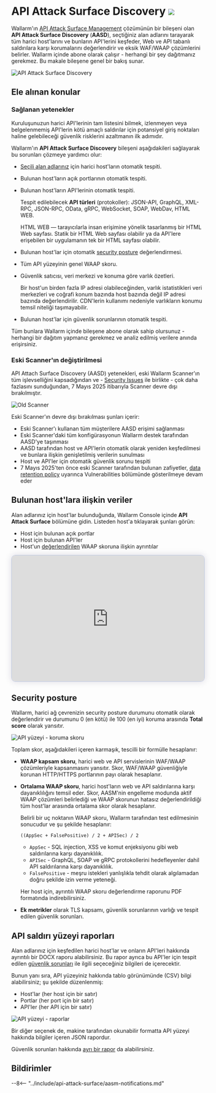 [link-aasm-security-issue-risk-level]:  security-issues.md#issue-risk-level
[link-integrations-intro]:              ../user-guides/settings/integrations/integrations-intro.md
[link-integrations-email]:              ../user-guides/settings/integrations/email.md#setting-up-integration

# API Attack Surface Discovery <a href="../../about-wallarm/subscription-plans/#api-attack-surface"><img src="../../images/api-attack-surface-tag.svg" style="border: none;"></a>

Wallarm'ın [API Attack Surface Management](overview.md) çözümünün bir bileşeni olan **API Attack Surface Discovery** (**AASD**), seçtiğiniz alan adlarını tarayarak tüm harici host'larını ve bunların API'lerini keşfeder, Web ve API tabanlı saldırılara karşı korumalarını değerlendirir ve eksik WAF/WAAP çözümlerini belirler. Wallarm içinde abone olarak çalışır - herhangi bir şey dağıtmanız gerekmez. Bu makale bileşene genel bir bakış sunar.

![API Attack Surface Discovery](../images/api-attack-surface/aasm-api-surface.png)

## Ele alınan konular

### Sağlanan yetenekler

Kuruluşunuzun harici API'lerinin tam listesini bilmek, izlenmeyen veya belgelenmemiş API'lerin kötü amaçlı saldırılar için potansiyel giriş noktaları haline gelebileceği güvenlik risklerini azaltmanın ilk adımıdır.

Wallarm'ın **API Attack Surface Discovery** bileşeni aşağıdakileri sağlayarak bu sorunları çözmeye yardımcı olur:

* [Seçili alan adlarınız](setup.md) için harici host'ların otomatik tespiti.
* Bulunan host'ların açık portlarının otomatik tespiti.
* Bulunan host'ların API'lerinin otomatik tespiti.

    Tespit edilebilecek **API türleri** (protokoller): JSON-API, GraphQL, XML-RPC, JSON-RPC, OData, gRPC, WebSocket, SOAP, WebDav, HTML WEB.

    HTML WEB — tarayıcılarla insan erişimine yönelik tasarlanmış bir HTML Web sayfası. Statik bir HTML Web sayfası olabilir ya da API'lere erişebilen bir uygulamanın tek bir HTML sayfası olabilir.

* Bulunan host'lar için otomatik [security posture](#security-posture) değerlendirmesi.
* Tüm API yüzeyinin genel WAAP skoru.
* Güvenlik satıcısı, veri merkezi ve konuma göre varlık özetleri.

    Bir host'un birden fazla IP adresi olabileceğinden, varlık istatistikleri veri merkezleri ve coğrafi konum bazında host bazında değil IP adresi bazında değerlendirilir. CDN'lerin kullanımı nedeniyle varlıkların konumu temsil niteliği taşımayabilir.

* Bulunan host'lar için güvenlik sorunlarının otomatik tespiti.

Tüm bunlara Wallarm içinde bileşene abone olarak sahip olursunuz - herhangi bir dağıtım yapmanız gerekmez ve analiz edilmiş verilere anında erişirsiniz.

### Eski Scanner'ın değiştirilmesi

API Attach Surface Discovery (AASD) yetenekleri, eski Wallarm Scanner'ın tüm işlevselliğini kapsadığından ve - [Security Issues](security-issues.md) ile birlikte - çok daha fazlasını sunduğundan, 7 Mayıs 2025 itibarıyla Scanner devre dışı bırakılmıştır.

![Old Scanner](../images/user-guides/scanner/check-scope.png)

Eski Scanner'ın devre dışı bırakılması şunları içerir:

* Eski Scanner'ı kullanan tüm müşterilere AASD erişimi sağlanması
* Eski Scanner'daki tüm konfigürasyonun Wallarm destek tarafından AASD'ye taşınması
* AASD tarafından host ve API'lerin otomatik olarak yeniden keşfedilmesi ve bunlara ilişkin genişletilmiş verilerin sunulması
* Host ve API'ler için otomatik güvenlik sorunu tespiti
* 7 Mayıs 2025'ten önce eski Scanner tarafından bulunan zafiyetler, [data retention policy](../about-wallarm/data-retention-policy.md) uyarınca Vulnerabilities bölümünde gösterilmeye devam eder

## Bulunan host'lara ilişkin veriler

Alan adlarınız için host'lar bulunduğunda, Wallarm Console içinde **API Attack Surface** bölümüne gidin. Listeden host'a tıklayarak şunları görün: 

* Host için bulunan açık portlar
* Host için bulunan API'ler
* Host'un [değerlendirilen](#security-posture) WAAP skoruna ilişkin ayrıntılar

<div>
  <script async src="https://js.storylane.io/js/v2/storylane.js"></script>
  <div class="sl-embed" style="position:relative;padding-bottom:calc(60.65% + 25px);width:100%;height:0;transform:scale(1)">
    <iframe loading="lazy" class="sl-demo" src="https://wallarm.storylane.io/demo/dqmlj6dzflgq?embed=inline" name="sl-embed" allow="fullscreen" allowfullscreen style="position:absolute;top:0;left:0;width:100%!important;height:100%!important;border:1px solid rgba(63,95,172,0.35);box-shadow: 0px 0px 18px rgba(26, 19, 72, 0.15);border-radius:10px;box-sizing:border-box;"></iframe>
  </div>
</div>

## Security posture

Wallarm, harici ağ çevrenizin security posture durumunu otomatik olarak değerlendirir ve durumunu 0 (en kötü) ile 100 (en iyi) koruma arasında **Total score** olarak yansıtır.

![API yüzeyi - koruma skoru](../images/api-attack-surface/aasm-api-surface-protection-score.png)

Toplam skor, aşağıdakileri içeren karmaşık, tescilli bir formülle hesaplanır:

* **WAAP kapsam skoru**, harici web ve API servislerinin WAF/WAAP çözümleriyle kapsanmasını yansıtır. Skor, WAF/WAAP güvenliğiyle korunan HTTP/HTTPS portlarının payı olarak hesaplanır.
* **Ortalama WAAP skoru**, harici host'ların web ve API saldırılarına karşı dayanıklılığını temsil eder. Skor, AASM'nin engelleme modunda aktif WAAP çözümleri belirlediği ve WAAP skorunun hatasız değerlendirildiği tüm host'lar arasında ortalama skor olarak hesaplanır.

    Belirli bir uç noktanın WAAP skoru, Wallarm tarafından test edilmesinin sonucudur ve şu şekilde hesaplanır:

    ```
    ((AppSec + FalsePositive) / 2 + APISec) / 2
    ```

    * `AppSec` - SQL injection, XSS ve komut enjeksiyonu gibi web saldırılarına karşı dayanıklılık.
    * `APISec` - GraphQL, SOAP ve gRPC protokollerini hedefleyenler dahil API saldırılarına karşı dayanıklılık.
    * `FalsePositive` - meşru istekleri yanlışlıkla tehdit olarak algılamadan doğru şekilde izin verme yeteneği.

    Her host için, ayrıntılı WAAP skoru değerlendirme raporunu PDF formatında indirebilirsiniz.

* **Ek metrikler** olarak TLS kapsamı, güvenlik sorunlarının varlığı ve tespit edilen güvenlik sorunları.

## API saldırı yüzeyi raporları

Alan adlarınız için keşfedilen harici host'lar ve onların API'leri hakkında ayrıntılı bir DOCX raporu alabilirsiniz. Bu rapor ayrıca bu API'ler için tespit edilen [güvenlik sorunları](security-issues.md) ile ilgili seçeceğiniz bilgileri de içerecektir.

Bunun yanı sıra, API yüzeyiniz hakkında tablo görünümünde (CSV) bilgi alabilirsiniz; şu şekilde düzenlenmiş:

* Host'lar (her host için bir satır)
* Portlar (her port için bir satır)
* API'ler (her API için bir satır)

![API yüzeyi - raporlar](../images/api-attack-surface/aasm-reports.png)

Bir diğer seçenek de, makine tarafından okunabilir formatta API yüzeyi hakkında bilgiler içeren JSON rapordur.

Güvenlik sorunları hakkında [ayrı bir rapor](security-issues.md#security-issue-reports) da alabilirsiniz.

## Bildirimler

--8<-- "../include/api-attack-surface/aasm-notifications.md"